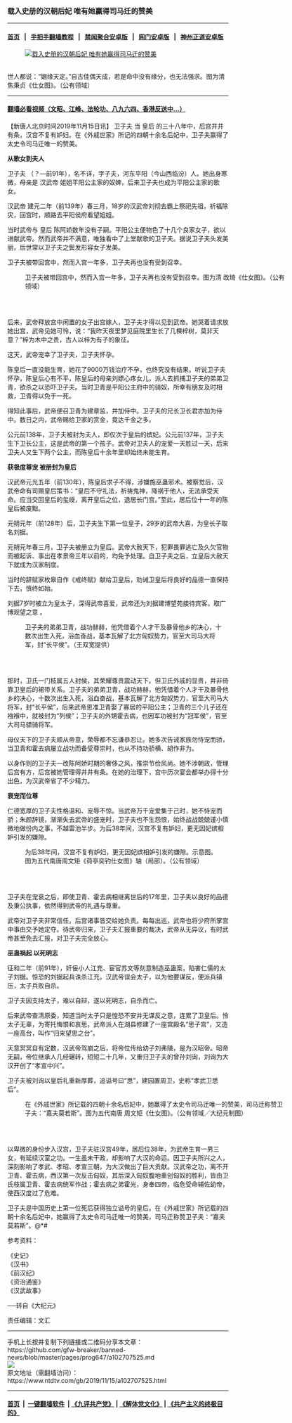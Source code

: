 ### 载入史册的汉朝后妃 唯有她赢得司马迁的赞美
------------------------

#### [首页](https://github.com/gfw-breaker/banned-news/blob/master/README.md) &nbsp;&nbsp;|&nbsp;&nbsp; [手把手翻墙教程](https://github.com/gfw-breaker/guides/wiki) &nbsp;&nbsp;|&nbsp;&nbsp; [禁闻聚合安卓版](https://github.com/gfw-breaker/bn-android) &nbsp;&nbsp;|&nbsp;&nbsp; [网门安卓版](https://github.com/oGate2/oGate) &nbsp;&nbsp;|&nbsp;&nbsp; [神州正道安卓版](https://github.com/SzzdOgate/update) 



<div><div class="featured_image">
 <a href="https://i.ntdtv.com/assets/uploads/2019/11/Jiao_Bingzhen_-_Paintings_of_Ladies_-_Leaf_2-600x400.jpg" target="_blank">
  <figure>
   <img alt="载入史册的汉朝后妃 唯有她赢得司马迁的赞美" src="https://i.ntdtv.com/assets/uploads/2019/11/Jiao_Bingzhen_-_Paintings_of_Ladies_-_Leaf_2-600x400-800x450.jpg"/>
  </figure><br/>
 </a>
 <span class="caption">
  世人都说：“姻缘天定。”自古佳偶天成，若是命中没有缘分，也无法强求。图为清 焦秉贞《仕女图》。（公有领域）
 </span>
</div>
</div><hr/>

#### [翻墙必看视频（文昭、江峰、法轮功、八九六四、香港反送中...）](https://github.com/gfw-breaker/banned-news/blob/master/pages/links.md)

<div><div class="post_content" itemprop="articleBody">
 <p>
  【新唐人北京时间2019年11月15日讯】
  <ok href="https://www.ntdtv.com/gb/卫子夫.htm">
   卫子夫
  </ok>
  当
  <ok href="https://www.ntdtv.com/gb/皇后.htm">
   皇后
  </ok>
  的三十八年中，后宫井井有条，汉宫不复有妒妇。在《外戚世家》所记的四朝十余名后妃中，卫子夫赢得了太史令司马迁唯一的赞美。
 </p>
 <p>
  <strong>
   从歌女到夫人
  </strong>
 </p>
 <p>
  <ok href="https://www.ntdtv.com/gb/卫子夫.htm">
   卫子夫
  </ok>
  （？—前91年），名不详，字子夫，河东平阳（今山西临汾）人。她出身寒微，母亲是
  <ok href="https://www.ntdtv.com/gb/汉武帝.htm">
   汉武帝
  </ok>
  姐姐平阳公主家的奴婢，后来卫子夫也成为平阳公主家的歌女。
 </p>
 <p>
  <ok href="https://www.ntdtv.com/gb/汉武帝.htm">
   汉武帝
  </ok>
  建元二年（前139年）春三月，18岁的汉武帝刘彻去霸上祭祀先祖，祈福除灾，回宫时，顺路去平阳侯府看望姐姐。
 </p>
 <p>
  当时武帝与
  <ok href="https://www.ntdtv.com/gb/皇后.htm">
   皇后
  </ok>
  陈阿娇数年没有子嗣。平阳公主便物色了十几个良家女子，欲以进献武帝。然而武帝并不满意，唯独看中了上堂献歌的卫子夫。据说卫子夫头发美丽，后世常以卫子夫之鬓发形容女子发美。
 </p>
 <p>
  卫子夫被带回宫中，然而入宫一年多，卫子夫再也没有受到召幸。
 </p>
 <figure class="wp-caption alignnone" id="attachment_102707529" style="width: 600px">
  <img alt="" class="size-medium wp-image-102707529" src="https://i.ntdtv.com/assets/uploads/2019/11/fb252f7103a32e08f2e3888cca5e3969-600x500-600x500.jpg">
   <br/><figcaption class="wp-caption-text">
    卫子夫被带回宫中，然而入宫一年多，卫子夫再也没有受到召幸。图为清 改琦《仕女图》。（公有领域）
   </figcaption><br/>
  </img>
 </figure><br/>
 <p>
  后来，武帝释放宫中闲置的女子出宫嫁人，卫子夫才得以见到武帝。她哭着请求放她出宫，武帝见她可怜，说：“我昨天夜里梦见庭院里生长了几棵梓树，莫非天意？”梓为木中之贵，古人以梓为有子的象征。
 </p>
 <p>
  这天，武帝宠幸了卫子夫，卫子夫怀孕。
 </p>
 <p>
  陈皇后一直没能生育，她花了9000万钱治疗不孕，也终究没有结果。听说卫子夫怀孕，陈皇后心有不平，陈皇后的母亲刘嫖心疼女儿，派人去抓捕卫子夫的弟弟卫青，欲杀之以恐吓卫子夫。当时卫青是平阳公主府中的骑奴，所幸有朋友及时相救，卫青得以免于一死。
 </p>
 <p>
  得知此事后，武帝便召卫青为建章监，并加侍中。卫子夫的兄长卫长君亦加为侍中。数日之内，武帝赐给卫家的赏金，竟达千金之多。
 </p>
 <p>
  公元前138年，卫子夫被封为夫人，即仅次于皇后的嫔妃。公元前137年，卫子夫生下卫长公主，这是武帝的第一个孩子。武帝对卫夫人的宠爱一天胜过一天，后来卫夫人又生下两个公主，而陈皇后十余年里却始终未能生育。
 </p>
 <p>
  <strong>
   获极度尊宠 被册封为皇后
  </strong>
 </p>
 <p>
  汉武帝元光五年（前130年），陈皇后求子不得，涉嫌施巫蛊邪术。被察觉后，汉武帝命有司赐皇后策书：“皇后不守礼法，祈祷鬼神，降祸于他人，无法承受天命。应当交回皇后的玺绶，离开皇后之位，退居长门宫。”至此，居后位十一年的陈皇后被废黜。
 </p>
 <p>
  元朔元年（前128年）后，卫子夫生下第一位皇子，29岁的武帝大喜，为皇长子取名刘据。
 </p>
 <p>
  元朔元年春三月，卫子夫被册立为皇后。武帝大赦天下，犯罪畏罪逃亡及久欠官物而被起诉、事出在孝景帝三年以前的，均免予处理。自卫子夫之后，立皇后大赦天下就成为汉家制度。
 </p>
 <p>
  当时的辞赋家枚皋自作《戒终赋》献给卫皇后，劝诫卫皇后将良好的品德一直保持下去，慎终如始。
 </p>
 <p>
  刘据7岁时被立为皇太子，深得武帝喜爱，武帝还为刘据建博望苑接待宾客，取广博观望之意 。
 </p>
 <figure class="wp-caption alignnone" id="attachment_102707530" style="width: 450px">
  <img alt="" class="size-full wp-image-102707530" src="https://i.ntdtv.com/assets/uploads/2019/11/1606200427191456-450x645.jpg">
   <br/><figcaption class="wp-caption-text">
    卫子夫的弟弟卫青，战功赫赫，他凭借着个人才干及暴骨他乡的决心，十数次出生入死，浴血奋战，基本瓦解了北方匈奴势力，官至大司马大将军，封“长平侯”。（王双宽提供）
   </figcaption><br/>
  </img>
 </figure><br/>
 <p>
  那时，卫氏一门枝属五人封侯，其荣耀尊贵震动天下。但卫氏外戚的显贵，并非倚靠卫皇后的裙带关系。卫子夫的弟弟卫青，战功赫赫，他凭借着个人才干及暴骨他乡的决心，十数次出生入死，浴血奋战，基本瓦解了北方匈奴势力，官至大司马大将军，封“长平侯”，后来武帝恩准卫青娶了寡居的平阳公主；卫青的三个儿子还在襁褓中，就被封为“列侯”；卫子夫的外甥霍去病，也因军功被封为“冠军侯”，官至大司马骠骑将军。
 </p>
 <p>
  母仪天下的卫子夫顺从帝意，荣辱都不忘谦恭忍让。她多次告诫家族勿恃宠而骄，当卫青和霍去病屡立战功而备受尊崇时，也从不持功骄横、胡作非为。
 </p>
 <p>
  以身作则的卫子夫一改陈阿娇时期的奢侈之风，推崇节俭风尚。她不涉朝政，管理后宫有方，后宫被她管理得井井有条。在她的治理下，宫中历次宴会都举办得十分出色，为汉武帝省了不少精力。
 </p>
 <p>
  <strong>
   衰宠而位尊
  </strong>
 </p>
 <p>
  仁德宽厚的卫子夫性格温和、宠辱不惊。当武帝万千宠爱集于己时，她不恃宠而骄；朱颜辞镜，渐渐失去武帝的盛宠时，卫子夫也不生怨恨，始终战战兢兢谨小慎微地做份内之事，不越雷池半步。为后38年间，汉宫不复有妒妇，更无因妃嫔相妒引发的嫌隙。
 </p>
 <figure class="wp-caption alignnone" id="attachment_102707532" style="width: 450px">
  <img alt="" class="size-full wp-image-102707532" src="https://i.ntdtv.com/assets/uploads/2019/11/PK2A001777N000000000PAA-450x675.jpg"/>
  <br/><figcaption class="wp-caption-text">
   为后38年间，汉宫不复有妒妇，更无因妃嫔相妒引发的嫌隙。示意图。图为五代南唐周文矩《荷亭奕钓仕女图》轴（局部）。（公有领域）
  </figcaption><br/>
 </figure><br/>
 <p>
  卫子夫在宠衰之后，即使卫青、霍去病相继离世后的17年里，卫子夫以良好的品德及秉公执事，依然得到武帝的礼遇与尊重。
 </p>
 <p>
  武帝对卫子夫非常信任，后宫诸事皆交给她负责。每每出巡，武帝也将少府所掌宫中事由交予她定夺。待武帝归来，卫子夫汇报重要的裁决，武帝从无异议，有时武帝甚至免去汇报，对卫子夫完全放心。
 </p>
 <p>
  <strong>
   巫蛊祸起 以死明志
  </strong>
 </p>
 <p>
  征和二年（前91年），奸佞小人江充、宦官苏文等刻意制造巫蛊案，陷害仁儒的太子刘据。惊恐的刘据起兵诛杀江充，汉武帝误会太子，以为他要谋反，便派兵镇压，太子兵败自杀。
 </p>
 <p>
  卫子夫因支持太子，难以自辩，遂以死明志，自杀而亡。
 </p>
 <p>
  后来武帝查清原委，知道当时太子只是惶恐不安并无谋反之意，连累了卫皇后。怜太子无辜，为寄托悔恨和哀思，武帝派人在湖县修建了一座宫殿名“思子宫”，又造一座高台，叫作“归来望思之台”。
 </p>
 <p>
  天意冥冥自有定数，汉武帝驾崩之后，将帝位传给幼子刘弗陵，是为汉昭帝。昭帝无嗣，帝位继承人几经辗转，短短二十几年，又重归卫子夫的曾孙刘询，刘询为大汉开创了“孝宣中兴”。
 </p>
 <p>
  卫子夫被刘询以皇后礼重新厚葬，追谥号曰“思”，建园置周卫，史称“孝武卫思后”。
 </p>
 <figure class="wp-caption alignnone" id="attachment_102707534" style="width: 600px">
  <img alt="" class="size-medium wp-image-102707534" src="https://i.ntdtv.com/assets/uploads/2019/11/empress-zhang-hui-of-Emperor_zhu-wen-600x478-600x478.jpg"/>
  <br/><figcaption class="wp-caption-text">
   在《外戚世家》所记载的四朝十余名后妃中，她赢得了太史令司马迁唯一的赞美，司马迁称赞卫子夫：“嘉夫莫若斯”。图为五代南唐 周文矩《仕女图》。（公有领域／大纪元制图）
  </figcaption><br/>
 </figure><br/>
 <p>
  以卑微的身份步入汉宫，卫子夫驻汉宫49年，居后位38年，为武帝生育一男三女，有延续汉室之功。一生虽未干政，却影响了大汉的命运。因卫子夫所兴之人，深刻影响了孝武、孝昭、孝宣三朝，为大汉做出了巨大贡献。汉武帝之功，离不开卫青、霍去病，西汉第一次反击匈奴，其后深入匈奴腹地重创匈奴的胜利，皆由卫氏枝属卫青、霍去病统军作战；霍去病之弟霍光，身奉四帝，临危受命辅佐幼帝，使西汉度过了危难。
 </p>
 <p>
  卫子夫是中国历史上第一位死后获得独立谥号的皇后。在《外戚世家》所记载的四朝十余名后妃中，她赢得了太史令司马迁唯一的赞美，司马迁称赞卫子夫：“嘉夫莫若斯”。@*#
 </p>
 <p>
  参考资料：
 </p>
 <p>
  《史记》
  <br/>
  《汉书》
  <br/>
  《前汉纪》
  <br/>
  《资治通鉴》
  <br/>
  《汉武故事》
 </p>
 <p>
  ──转自《大纪元》
 </p>
 <p>
  责任编辑：文汇
 </p>
 <div class="single_ad">
 </div>
</div>
</div>
<hr/>
手机上长按并复制下列链接或二维码分享本文章：<br/>
https://github.com/gfw-breaker/banned-news/blob/master/pages/prog647/a102707525.md <br/>
<a href='https://github.com/gfw-breaker/banned-news/blob/master/pages/prog647/a102707525.md'><img src='https://github.com/gfw-breaker/banned-news/blob/master/pages/prog647/a102707525.md.png'/></a> <br/>
原文地址（需翻墙访问）：https://www.ntdtv.com/gb/2019/11/15/a102707525.html


------------------------
#### [首页](https://github.com/gfw-breaker/banned-news/blob/master/README.md) &nbsp;|&nbsp; [一键翻墙软件](https://github.com/gfw-breaker/nogfw/blob/master/README.md) &nbsp;| [《九评共产党》](https://github.com/gfw-breaker/9ping.md/blob/master/README.md#九评之一评共产党是什么) | [《解体党文化》](https://github.com/gfw-breaker/jtdwh.md/blob/master/README.md) | [《共产主义的终极目的》](https://github.com/gfw-breaker/gczydzjmd.md/blob/master/README.md)


<img src='http://gfw-breaker.win/banned-news/pages/prog647/a102707525.md' width='0px' height='0px'/>
